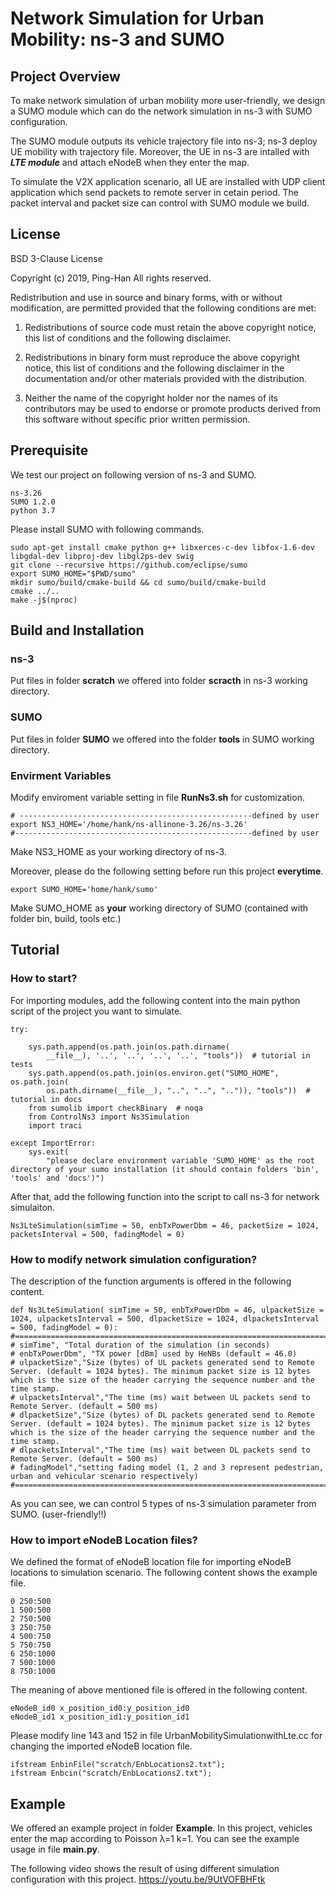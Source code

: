 # Network Simulation for Urban Mobility: ns-3 and SUMO

## Project Overview
To make network simulation of urban mobility more user-friendly, we design a SUMO module which can do the network simulation in ns-3 with SUMO configuration.

The SUMO module outputs its vehicle trajectory file into ns-3; ns-3 deploy UE mobility with trajectory file. Moreover, the UE in ns-3 are intalled with ***LTE module*** and attach eNodeB when they enter the map. 

To simulate the V2X application scenario, all UE are installed with UDP client application which send packets to remote server in cetain period. The packet interval and packet size can control with SUMO module we build.

## License

BSD 3-Clause License

Copyright (c) 2019, Ping-Han
All rights reserved.

Redistribution and use in source and binary forms, with or without
modification, are permitted provided that the following conditions are met:

1. Redistributions of source code must retain the above copyright notice, this
   list of conditions and the following disclaimer.

2. Redistributions in binary form must reproduce the above copyright notice,
   this list of conditions and the following disclaimer in the documentation
   and/or other materials provided with the distribution.

3. Neither the name of the copyright holder nor the names of its
   contributors may be used to endorse or promote products derived from
   this software without specific prior written permission.
## Prerequisite
We test our project on following version of ns-3 and SUMO.

    ns-3.26
    SUMO 1.2.0
    python 3.7

Please install SUMO with following commands.
```
sudo apt-get install cmake python g++ libxerces-c-dev libfox-1.6-dev libgdal-dev libproj-dev libgl2ps-dev swig
git clone --recursive https://github.com/eclipse/sumo
export SUMO_HOME="$PWD/sumo"
mkdir sumo/build/cmake-build && cd sumo/build/cmake-build
cmake ../..
make -j$(nproc)
```
    

## Build and Installation

### ns-3
Put files in folder **scratch** we offered into folder **scracth** in ns-3 working directory.
### SUMO 
Put files in folder **SUMO** we offered into the folder **tools** in SUMO working directory.

### Envirment Variables
Modify enviroment variable setting in file **RunNs3.sh** for customization.

    # ----------------------------------------------------defined by user
    export NS3_HOME='/home/hank/ns-allinone-3.26/ns-3.26'                 
    #-----------------------------------------------------defined by user
Make NS3_HOME as your working directory of ns-3.

Moreover, please do the following setting before run this project **everytime**.

    export SUMO_HOME='home/hank/sumo'                  
Make SUMO_HOME as **your** working directory of SUMO (contained with folder bin, build, tools etc.)

## Tutorial

### How to start?

For importing modules, add the following content into the main python script of the project you want to simulate.

```
try:
    
    sys.path.append(os.path.join(os.path.dirname(
        __file__), '..', '..', '..', '..', "tools"))  # tutorial in tests
    sys.path.append(os.path.join(os.environ.get("SUMO_HOME", os.path.join(
        os.path.dirname(__file__), "..", "..", "..")), "tools"))  # tutorial in docs
    from sumolib import checkBinary  # noqa
    from ControlNs3 import Ns3Simulation
    import traci
    
except ImportError:
    sys.exit(
        "please declare environment variable 'SUMO_HOME' as the root directory of your sumo installation (it should contain folders 'bin', 'tools' and 'docs')")
```


After that, add the following function into the script to call ns-3 for network simulaiton.

    Ns3LteSimulation(simTime = 50, enbTxPowerDbm = 46, packetSize = 1024, packetsInterval = 500, fadingModel = 0) 


### How to modify network simulation configuration?

The description of the function arguments is offered in the following content.
```
def Ns3LteSimulation( simTime = 50, enbTxPowerDbm = 46, ulpacketSize = 1024, ulpacketsInterval = 500, dlpacketSize = 1024, dlpacketsInterval = 500, fadingModel = 0):
#============================================================================================
# simTime", "Total duration of the simulation (in seconds)
# enbTxPowerDbm", "TX power [dBm] used by HeNBs (default = 46.0)
# ulpacketSize","Size (bytes) of UL packets generated send to Remote Server. (default = 1024 bytes). The minimum packet size is 12 bytes which is the size of the header carrying the sequence number and the time stamp.
# ulpacketsInterval","The time (ms) wait between UL packets send to Remote Server. (default = 500 ms)
# dlpacketSize","Size (bytes) of DL packets generated send to Remote Server. (default = 1024 bytes). The minimum packet size is 12 bytes which is the size of the header carrying the sequence number and the time stamp.
# dlpacketsInterval","The time (ms) wait between DL packets send to Remote Server. (default = 500 ms)
# fadingModel","setting fading model (1, 2 and 3 represent pedestrian, urban and vehicular scenario respectively)
#============================================================================================
```
As you can see, we can control 5 types of ns-3 simulation parameter from SUMO. (user-friendly!!)

### How to import eNodeB Location files?

We defined the format of eNodeB location file for importing eNodeB locations to simulation scenario. The following content shows the example file. 
```
0 250:500 
1 500:500 
2 750:500 
3 250:750 
4 500:750 
5 750:750 
6 250:1000 
7 500:1000 
8 750:1000
```
The meaning of above mentioned file is offered in the following content.
```
eNodeB_id0 x_position_id0:y_position_id0
eNodeB_id1 x_position_id1:y_position_id1
```

Please modify line 143 and 152 in file UrbanMobilitySimulationwithLte.cc for changing the imported eNodeB location file.
```
ifstream EnbinFile("scratch/EnbLocations2.txt"); 
ifstream Enbcin("scratch/EnbLocations2.txt"); 
```

## Example

We offered an example project in folder **Example**. In this project, vehicles enter the map according to Poisson λ=1 k=1. You can see the example usage in file **main.py**.

The following video shows the result of using different simulation configuration with this project.
https://youtu.be/9UtVOFBHFtk

